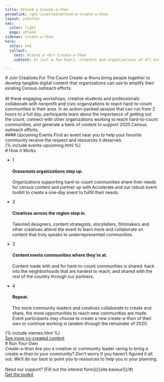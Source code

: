 ```yaml
---
title: Attend a Create-a-thon
permalink: /get-involved/attend-a-create-a-thon
layout: interior
nav:
  color: light
  page: attend
sidenav: create-a-thon
hero:
  color: red
  callout:
    text: Attend a <br> Create-a-thon
    subtext: In just a few hours, creators and organizations of all kinds work together to generate hundreds of pieces of compelling media that spread census awareness and innoculate against disinformation.

---
```


<section class="usa-section usa-content">
<div class="usa-width-three-fourths" markdown="1" id="overview" >
# Join Creatives For The Count
Create-a-thons bring people together to develop tangible digital content that organizations can use to amplify their existing Census outreach efforts.
<br><br>
At these engaging workshops, creative students and professionals collaborate with nonprofit and civic organizations to reach hard-to-count communities in their area. In an action-packed session that can run from 2 hours to a full day, participants learn about the importance of getting out the count, connect with other organizations working to reach hard-to-count communities, and generate a bank of content to support 2020 Census outreach efforts.
</div>

<div class="usa-width-three-fourths bottom-space" markdown="1" id="upcoming-events">
<div class="divider"></div>
#### Upcoming Events
Find an event near you to help your favorite community receive the respect and resources it deserves.
</div>
<div class="usa-width-one-whole">
{% include events-upcoming.html %}
</div>


<div class="usa-width-three-fourths bottom-space" markdown="1"  id="how-it-works">
<div class="divider"></div>
# How it Works
</div>

<div class="usa-grid">
  <div class="usa-width-three-fourths">
    <ul class="list-reset list-circle">
      <li><div class="step-circle">1</div>
          <div class="text">
            <h4>Grassroots organizations step up.</h4>
            <p>Organizations supporting hard-to-count communities share their needs for census content and partner up with Accelerate and our robust event toolkit to create a one-day event to fulfill their needs.</p>
          </div>
      </li>
      <li><div class="step-circle">2</div>
        <div class="text">
          <h4>Creatives across the region step in.</h4>
          <p>Talented designers, content strategists, storytellers, filmmakers and other creatives attend the event to learn more and collaborate on content that truly speaks to underrepresented communities.</p>
        </div>
      </li>
      <li><div class="step-circle">3</div>
        <div class="text">
          <h4>Content meets communities where they’re at.</h4>
          <p>Content made with and for hard-to-count communities is shared. back into the neighborhoods that are hardest to reach, and shared with the rest of the country through our partners.</p>
        </div>
      </li>
      <li><div class="step-circle">4</div>
        <div class="text">
          <h4>Repeat.</h4>
          <p>The more community leaders and creatives collaborate to create and share, the more opportunities to reach new communities are made. Event participants may choose to create a new create-a-thon of their own or continue working in tandem through the remainder of 2020.</p>
        </div>
      </li>
    </ul>
  </div>
</div>

<section class="usa-section usa-content">
<div class="usa-grid">
  <div class="usa-width-three-fourths meme-section">
  {% include memes.html %}
  <div class="button-wrapper">
    <div class="button-bg blue" style="width:50%;"></div>
    <a class="usa-button usa-button-big usa-button-primary" href="#" target="_blank">See more co-created content</a>
  </div>
  </div>
  <div class="usa-width-one-fourth">
  </div>
</div>
</section>

<section class="usa-section usa-content">
<div class="usa-width-three-fourths" markdown="1"  id="our-story" >
<div class="divider"></div>
# Run Your Own <br> Create-a-thon
Are you a creative or community leader raring to bring a create-a-thon to your community? Don’t worry if you haven’t figured it all out. We’ll do our best to point you to resources to help you in your planning.
<br><br>
Need our support? [Fill out the interest form]({{site.baseurl}}/#)
<div class="button-wrapper top-space" >
  <div class="button-bg red" style="width:30%;"></div>
  <a class="usa-button usa-button-big usa-button-primary" href="#" target="_blank">Get the toolkit</a>
</div>

<div class="divider"></div>
</div>
</section>
</section>
